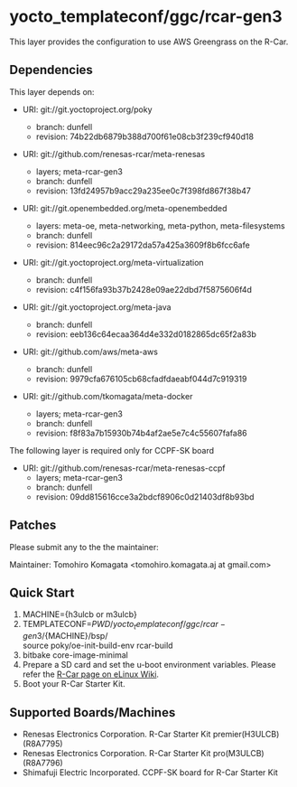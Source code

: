 # yocto_templateconf/ggc/rcar-gen3

This layer provides the configuration to use AWS Greengrass on the R-Car.

## Dependencies

This layer depends on:

* URI: git://git.yoctoproject.org/poky
  * branch: dunfell
  * revision: 74b22db6879b388d700f61e08cb3f239cf940d18

* URI: git://github.com/renesas-rcar/meta-renesas
  * layers; meta-rcar-gen3
  * branch: dunfell
  * revision: 13fd24957b9acc29a235ee0c7f398fd867f38b47

* URI: git://git.openembedded.org/meta-openembedded
  * layers: meta-oe, meta-networking, meta-python, meta-filesystems
  * branch: dunfell
  * revision: 814eec96c2a29172da57a425a3609f8b6fcc6afe

* URI: git://git.yoctoproject.org/meta-virtualization
  * branch: dunfell
  * revision: c4f156fa93b37b2428e09ae22dbd7f5875606f4d

* URI: git://git.yoctoproject.org/meta-java
  * branch: dunfell
  * revision: eeb136c64ecaa364d4e332d0182865dc65f2a83b

* URI: git://github.com/aws/meta-aws
  * branch: dunfell
  * revision: 9979cfa676105cb68cfadfdaeabf044d7c919319

* URI: git://github.com/tkomagata/meta-docker
  * layers; meta-rcar-gen3
  * branch: dunfell
  * revision: f8f83a7b15930b74b4af2ae5e7c4c55607fafa86

The following layer is required only for CCPF-SK board

* URI: git://github.com/renesas-rcar/meta-renesas-ccpf
  * layers; meta-rcar-gen3
  * branch: dunfell
  * revision: 09dd815616cce3a2bdcf8906c0d21403df8b93bd

## Patches

Please submit any to the the maintainer:

Maintainer: Tomohiro Komagata <tomohiro.komagata.aj at gmail.com>

## Quick Start

1. MACHINE={h3ulcb or m3ulcb}
2. TEMPLATECONF=$PWD/yocto_templateconf/ggc/rcar-gen3/${MACHINE}/bsp/ \
   source poky/oe-init-build-env rcar-build
3. bitbake core-image-minimal
4. Prepare a SD card and set the u-boot environment variables. Please refer the [R-Car page on eLinux Wiki](https://elinux.org/R-Car/Boards/Yocto-Gen3/v5.5.0#Running_Yocto_images).
4. Boot your R-Car Starter Kit.

## Supported Boards/Machines

- Renesas Electronics Corporation. R-Car Starter Kit premier(H3ULCB) (R8A7795)
- Renesas Electronics Corporation. R-Car Starter Kit pro(M3ULCB) (R8A7796)
- Shimafuji Electric Incorporated. CCPF-SK board for R-Car Starter Kit
